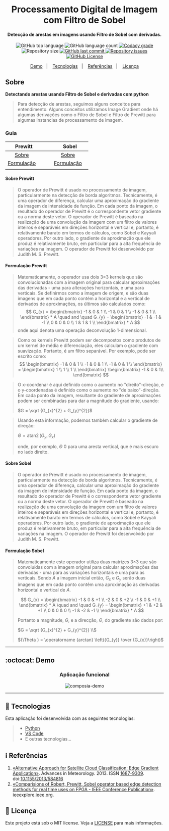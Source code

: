 <h1 align="center">
    <br>
      Processamento Digital de Imagem com Filtro de Sobel
    <br>
</h1>

<h4 align="center">
  Detecção de arestas em imagens usando Filtro de Sobel com derivadas.
</h4>

<p align="center">
  <img alt="GitHub top language" src="https://img.shields.io/github/languages/top/joaoeliandro/filtro-sobel-pdi.svg">

  <img alt="GitHub language count" src="https://img.shields.io/github/languages/count/joaoeliandro/filtro-sobel-pdi.svg">

  <a href="https://www.codacy.com/app/joaoeliandro/filtro-sobel-pdi?utm_source=github.com&amp;utm_medium=referral&amp;utm_content=joaoeliandro/filtro-sobel-pdi&amp;utm_campaign=Badge_Grade">
    <img alt="Codacy grade" src="https://api.codacy.com/project/badge/Grade/691b85e51bf240b997ae6ff82ea41590">
  </a>

  <img alt="Repository size" src="https://img.shields.io/github/repo-size/joaoeliandro/filtro-sobel-pdi.svg">
  <a href="https://github.com/joaoeliandro/filtro-sobel-pdi/commits/master">
    <img alt="GitHub last commit" src="https://img.shields.io/github/last-commit/joaoeliandro/filtro-sobel-pdi.svg">
  </a>

  <a href="https://github.com/joaoeliandro/filtro-sobel-pdi/issues">
    <img alt="Repository issues" src="https://img.shields.io/github/issues/joaoeliandro/filtro-sobel-pdi.svg">
  </a>

  <a href="https://github.com/joaoeliandro/filtro-sobel-pdi/blob/master/LICENSE">
    <img alt="GitHub License" src="https://img.shields.io/github/license/joaoeliandro/filtro-sobel-pdi.svg">
  </a>
</p>

<p align="center">
  <a href="#octocat-demo">Demo</a>&nbsp;&nbsp;&nbsp;|&nbsp;&nbsp;&nbsp;
  <a href="#rocket-tecnologias">Tecnologias</a>&nbsp;&nbsp;&nbsp;|&nbsp;&nbsp;&nbsp;
  <a href="#information_source-referências">Referências</a>&nbsp;&nbsp;&nbsp;|&nbsp;&nbsp;&nbsp;
  <a href="#memo-licença">Licença</a>
</p>

## Sobre

**Detectando arestas usando Filtro de Sobel e derivadas com python**
> Para detecção de arestas, seguimos alguns conceitos para entendimento. Alguns conceitos utilizamos Image Gradient onde há algumas derivações como o Filtro de Sobel e Filtro de Prewitt para algumas instancias de processamento de imagem.

### Guia

| Prewitt  |  | Sobel  |
|:---:|:---:|:---:|
| <a href="#sobre-prewitt">Sobre</a>&nbsp;&nbsp;&nbsp;|&nbsp;&nbsp;&nbsp;  | <a href="#sobre-sobel">Sobre</a>&nbsp;&nbsp;&nbsp;|&nbsp;&nbsp;&nbsp;  |   |
| <a href="#formulação-prewitt">Formulação</a>&nbsp;&nbsp;&nbsp;|&nbsp;&nbsp;&nbsp;  | <a href="#formulação-sobel">Formulação</a>&nbsp;&nbsp;&nbsp;|&nbsp;&nbsp;&nbsp;  |   |
|   |   |   |

#### Sobre Prewitt

> O operador de Prewitt é usado no processamento de imagem, particularmente na detecção de borda algoritmos. Tecnicamente, é uma operador de diferença, calcular uma aproximação do gradiente da imagem de intensidade de função. Em cada ponto da imagem, o resultado do operador de Prewitt é o correspondente vetor gradiente ou a norma deste vetor. O operador de Prewitt é baseado na realização de uma convolução da imagem com um filtro de valores inteiros e separáveis em direções horizontal e vertical e, portanto, é relativamente barato em termos de cálculos, como Sobel e Kayyali operadores. Por outro lado, o gradiente de aproximação que ele produz é relativamente bruto, em particular para a alta frequência de variações na imagem. O operador de Prewitt foi desenvolvido por Judith M. S. Prewitt.

#### Formulação Prewitt

> Matematicamente, o operador usa dois 3×3 kernels que são convolucionadas com a imagem original para calcular aproximações das derivadas - uma para alterações horizontais, e uma para verticais. Se definirmos como a imagem de origem, e são duas imagens que em cada ponto contém a horizontal e a vertical de derivados de aproximações, os últimos são calculados como:
>$$
G_{x} =  \begin{bmatrix}
    -1 & 0 & 1 \\
    -1 & 0 & 1 \\
    -1 & 0 & 1 \\
\end{bmatrix} * A
\quad and \quad 
G_{y} =  \begin{bmatrix}
    -1 & -1 & -1 \\
    0 & 0 & 0 \\
    1 & 1 & 1 \\
\end{bmatrix} * A
>$$
> onde aqui denota uma operação deconvolução 1-dimensional.

> Como os kernels Prewitt podem ser decompostos como produtos de um kernel de média e diferenciação, eles calculam o gradiente com suavização. Portanto, é um filtro separável. Por exemplo, pode ser escrito como:
>$$
\begin{bmatrix}
    -1 & 0 & 1 \\
    -1 & 0 & 1 \\
    -1 & 0 & 1 \\
\end{bmatrix} =
\begin{bmatrix}
    1 \\
    1  \\
    1  \\
\end{bmatrix}
\begin{bmatrix}
    -1 & 0 & 1\\
\end{bmatrix}
>$$

> O x-coordenar é aqui definido como o aumento no "direito"-direção, e o y-coordenadas é definido como o aumento no "de baixo"-direção. Em cada ponto da imagem, resultante do gradiente de aproximações podem ser combinadas para dar a magnitude do gradiente, usando:
>
> $G = \sqrt {G_{x}^{2} + G_{y}^{2}}$

> Usando esta informação, podemos também calcular o gradiente de direção:
> 
> $\Theta = \operatorname {atan2}(G_{y}, G_{x})$
> 
> onde, por exemplo, 
> $\Theta$  0 para uma aresta vertical, que é mais escuro no lado direito.

#### Sobre Sobel

> O operador de Prewitt é usado no processamento de imagem, particularmente na detecção de borda algoritmos. Tecnicamente, é uma operador de diferença, calcular uma aproximação do gradiente da imagem de intensidade de função. Em cada ponto da imagem, o resultado do operador de Prewitt é o correspondente vetor gradiente ou a norma deste vetor. O operador de Prewitt é baseado na realização de uma convolução da imagem com um filtro de valores inteiros e separáveis em direções horizontal e vertical e, portanto, é relativamente barato em termos de cálculos, como Sobel e Kayyali operadores. Por outro lado, o gradiente de aproximação que ele produz é relativamente bruto, em particular para a alta frequência de variações na imagem. O operador de Prewitt foi desenvolvido por Judith M. S. Prewitt.

#### Formulação Sobel

> Matematicamente este operador utiliza duas matrizes 3×3 que são convoluídas com a imagem original para calcular aproximações das derivadas - uma para as variações horizontais e uma para as verticais. Sendo $A$ a imagem inicial então, $G_{x}$ e $G_{y}$ serão duas imagens que em cada ponto contêm uma aproximação às derivadas horizontal e vertical de $A$.
> 
> $$ G_{x} = 
> \begin{bmatrix}
>    -1 & 0 & +1 \\
>    -2 & 0 & +2 \\
>    -1 & 0 & +1 \\
> \end{bmatrix} * A
>\quad and \quad 
>G_{y} =  
>  \begin{bmatrix}
>    +1 & +2 & +1 \\
>    0 & 0 & 0 \\
>    -1 & -2 & -1 \\
> \end{bmatrix} * A
>$$
>
>Portanto a magnitude, $G$, e a direcção, $\Theta$, do gradiente são dados por:
>
> $G = \sqrt {G_{x}^{2} + G_{y}^{2}} \\$ 
> 
>${\Theta } = \operatorname {arctan} \left({G_{y}} \over {G_{x}}\right)$

---

## :octocat: Demo

<h3 align="center">Aplicação funcional</h3>
<p align="center">
    <img src="https://drive.google.com/uc?export=view&id=15krmtBk-AjxkCl4PiwAQFWk3TpOVPjO1" alt="composia-demo" />
</p>

---

## :rocket: Tecnologias

Esta aplicação foi desenvolvida com as seguintes tecnologias:

> - [Python](https://www.python.org/)
> - [VS Code](https://code.visualstudio.com/)
> - E outras tecnologias...

## :information_source: Referências

1. [«Alternative Approach for Satellite Cloud Classification: Edge Gradient Application»](https://www.hindawi.com/journals/amete/2013/584816/). Advances in Meteorology. 2013. ISSN [1687-9309](https://www.worldcat.org/title/advances-in-meteorology/oclc/1117264174). doi:[10.1155/2013/584816](https://www.hindawi.com/journals/amete/2013/584816/)
2. [«Comparisions of Robert, Prewitt, Sobel operator based edge detection methods for real time uses on FPGA - IEEE Conference Publication»](https://ieeexplore.ieee.org/abstract/document/7095920). ieeexplore.ieee.org.

## :memo: Licença

Este projeto está sob o MIT license. Veja a [LICENSE](https://github.com/joaoeliandro/filtro-sobel-pdi/blob/master/LICENSE) para mais informações.

[python]: https://www.python.org/downloads/release/python-370/